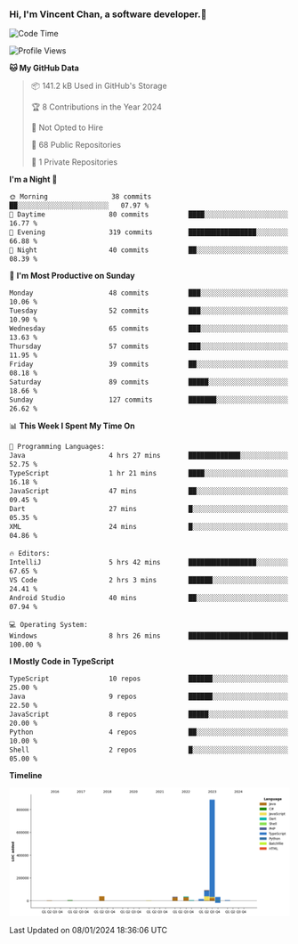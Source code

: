 ### Hi, I'm Vincent Chan, a software developer.👋

<!--
**hkvincent/hkvincent** is a ✨ _special_ ✨ repository because its `README.md` (this file) appears on your GitHub profile.

Here are some ideas to get you started:

- 🔭 I’m currently working on ...
- 🌱 I’m currently learning ...
- 👯 I’m looking to collaborate on ...
- 🤔 I’m looking for help with ...
- 💬 Ask me about ...
- 📫 How to reach me: ...
- 😄 Pronouns: ...
- ⚡ Fun fact: ...
-->
<!--START_SECTION:waka-->
![Code Time](http://img.shields.io/badge/Code%20Time-706%20hrs%204%20mins-blue)

![Profile Views](http://img.shields.io/badge/Profile%20Views-0-blue)

**🐱 My GitHub Data** 

> 📦 141.2 kB Used in GitHub's Storage 
 > 
> 🏆 8 Contributions in the Year 2024
 > 
> 🚫 Not Opted to Hire
 > 
> 📜 68 Public Repositories 
 > 
> 🔑 1 Private Repositories 
 > 
**I'm a Night 🦉** 

```text
🌞 Morning                38 commits          ██░░░░░░░░░░░░░░░░░░░░░░░   07.97 % 
🌆 Daytime                80 commits          ████░░░░░░░░░░░░░░░░░░░░░   16.77 % 
🌃 Evening                319 commits         █████████████████░░░░░░░░   66.88 % 
🌙 Night                  40 commits          ██░░░░░░░░░░░░░░░░░░░░░░░   08.39 % 
```
📅 **I'm Most Productive on Sunday** 

```text
Monday                   48 commits          ███░░░░░░░░░░░░░░░░░░░░░░   10.06 % 
Tuesday                  52 commits          ███░░░░░░░░░░░░░░░░░░░░░░   10.90 % 
Wednesday                65 commits          ███░░░░░░░░░░░░░░░░░░░░░░   13.63 % 
Thursday                 57 commits          ███░░░░░░░░░░░░░░░░░░░░░░   11.95 % 
Friday                   39 commits          ██░░░░░░░░░░░░░░░░░░░░░░░   08.18 % 
Saturday                 89 commits          █████░░░░░░░░░░░░░░░░░░░░   18.66 % 
Sunday                   127 commits         ███████░░░░░░░░░░░░░░░░░░   26.62 % 
```


📊 **This Week I Spent My Time On** 

```text
💬 Programming Languages: 
Java                     4 hrs 27 mins       █████████████░░░░░░░░░░░░   52.75 % 
TypeScript               1 hr 21 mins        ████░░░░░░░░░░░░░░░░░░░░░   16.18 % 
JavaScript               47 mins             ██░░░░░░░░░░░░░░░░░░░░░░░   09.45 % 
Dart                     27 mins             █░░░░░░░░░░░░░░░░░░░░░░░░   05.35 % 
XML                      24 mins             █░░░░░░░░░░░░░░░░░░░░░░░░   04.86 % 

🔥 Editors: 
IntelliJ                 5 hrs 42 mins       █████████████████░░░░░░░░   67.65 % 
VS Code                  2 hrs 3 mins        ██████░░░░░░░░░░░░░░░░░░░   24.41 % 
Android Studio           40 mins             ██░░░░░░░░░░░░░░░░░░░░░░░   07.94 % 

💻 Operating System: 
Windows                  8 hrs 26 mins       █████████████████████████   100.00 % 
```

**I Mostly Code in TypeScript** 

```text
TypeScript               10 repos            ██████░░░░░░░░░░░░░░░░░░░   25.00 % 
Java                     9 repos             ██████░░░░░░░░░░░░░░░░░░░   22.50 % 
JavaScript               8 repos             █████░░░░░░░░░░░░░░░░░░░░   20.00 % 
Python                   4 repos             ██░░░░░░░░░░░░░░░░░░░░░░░   10.00 % 
Shell                    2 repos             █░░░░░░░░░░░░░░░░░░░░░░░░   05.00 % 
```



**Timeline**

![Lines of Code chart](https://raw.githubusercontent.com/hkvincent/hkvincent/main/assets/bar_graph.png)


 Last Updated on 08/01/2024 18:36:06 UTC
<!--END_SECTION:waka-->
